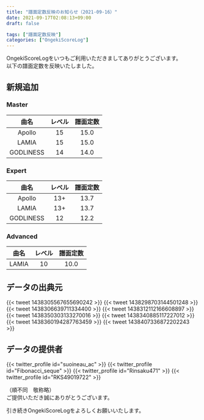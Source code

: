 ```yaml
---
title: "譜面定数反映のお知らせ（2021-09-16）"
date: 2021-09-17T02:08:13+09:00
draft: false

tags: ["譜面定数反映"]
categories: ["OngekiScoreLog"]
---
```


OngekiScoreLogをいつもご利用いただきましてありがとうございます。  
以下の譜面定数を反映いたしました。

<!--more-->

## 新規追加

### Master

| 曲名 | レベル | 譜面定数 |
|:-:|:-:|:-:|
| Apollo | 15 | 15.0 |
| LAMIA | 15 | 15.0 |
| GODLINESS | 14 | 14.0 |

### Expert

| 曲名 | レベル | 譜面定数 |
|:-:|:-:|:-:|
| Apollo | 13+ | 13.7 |
| LAMIA | 13+ | 13.7 |
| GODLINESS | 12 | 12.2 |

### Advanced

| 曲名 | レベル | 譜面定数 |
|:-:|:-:|:-:|
| LAMIA | 10 | 10.0 |

## データの出典元

{{< tweet 1438305567655690242 >}}
{{< tweet 1438298703144501248 >}}
{{< tweet 1438306639711334400 >}}
{{< tweet 1438312112166608897 >}}
{{< tweet 1438350303133270016 >}}
{{< tweet 1438340885117227012 >}}
{{< tweet 1438360194287763459 >}}
{{< tweet 1438407336872202243 >}}

## データの提供者

{{< twitter_profile id="suoineau_ac" >}}
{{< twitter_profile id="Fibonacci_seque" >}}
{{< twitter_profile id="Rinsaku471" >}}
{{< twitter_profile id="RKS49019722" >}}

（順不同　敬称略）  
ご提供いただき誠にありがとうございます。

引き続きOngekiScoreLogをよろしくお願いいたします。
